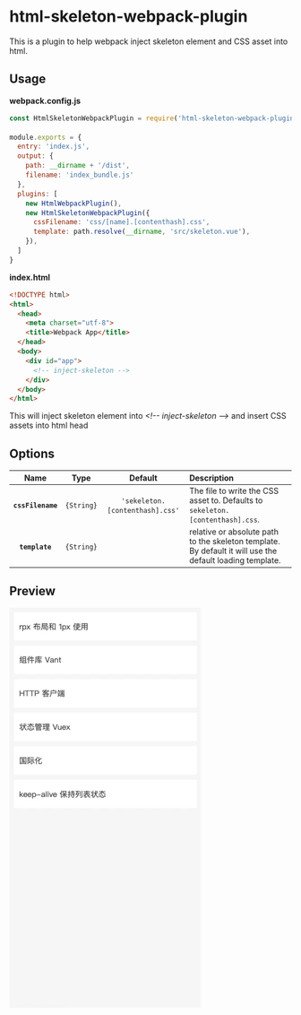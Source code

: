 # html-skeleton-webpack-plugin

This is a plugin to help webpack inject skeleton element and CSS asset into html.

## Usage

**webpack.config.js**
```js
const HtmlSkeletonWebpackPlugin = require('html-skeleton-webpack-plugin');

module.exports = {
  entry: 'index.js',
  output: {
    path: __dirname + '/dist',
    filename: 'index_bundle.js'
  },
  plugins: [
    new HtmlWebpackPlugin(),
    new HtmlSkeletonWebpackPlugin({
      cssFilename: 'css/[name].[contenthash].css',
      template: path.resolve(__dirname, 'src/skeleton.vue'),
    }),
  ]
}
```

**index.html**
```html
<!DOCTYPE html>
<html>
  <head>
    <meta charset="utf-8">
    <title>Webpack App</title>
  </head>
  <body>
    <div id="app">
      <!-- inject-skeleton -->
    </div>
  </body>
</html>
```

This will inject skeleton element into *\<!-- inject-skeleton -->* and insert CSS assets into html head

## Options

|Name|Type|Default|Description|
|:--:|:--:|:-----:|:----------|
|**`cssFilename`**|`{String}`|`'sekeleton.[contenthash].css'`|The file to write the CSS asset to. Defaults to `sekeleton.[contenthash].css`.|
|**`template`**|`{String}`||relative or absolute path to the skeleton template. By default it will use the default loading template.|

## Preview

![preview](./docs/preview.gif)